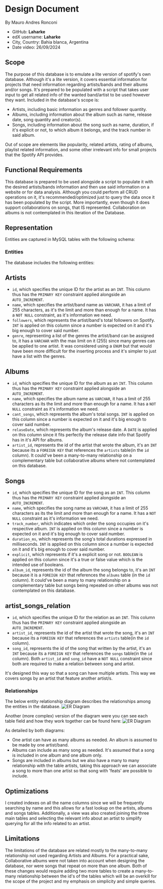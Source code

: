 # Design Document

By Mauro Andres Ronconi
* GitHub: **Laharke**
* edX username:  **Laharke**
* City, Country: Bahia blanca, Argentina
* Date video: 26/09/2024

## Scope

The purpose of this database is to emulate a lite version of spotify's own database.
Although it's a lite version, it covers essential information for projects that need information regarding artists/bands and their albums and/or songs.
It's prepared to be populated with a script that takes user input to get all related info of the wanted band/artist to be used however they want.
Included in the database's scope is:

* Artists, including basic information as genres and follower quantity.
* Albums, including information about the album such as name, release date, song quantity and creator(s).
* Songs, including information about the song such as name, duration, if it's explicit or not, to which album it belongs, and the track number in said album.

Out of scope are elements like popularity, related artists, rating of albums, playlist related information, and some other irrelevant info for small projects that the Spotify API provides.

## Functional Requirements

This database is prepared to be used alongside a script to populate it with the desired artists/bands information and then use said information on a website or for data analysis.
Although you could perform all CRUD operations on it, it's recommended/optimized just to query the data once it has been populated by the script.
More importantly, even though it does support collaborations on songs, that IS represented. Collaboration on albums is not contemplated in this iteration of the Database.

## Representation

Entities are captured in MySQL tables with the following schema:

### Entities
The database includes the following entities:

## Artists
* `id`, which specifies the unique ID for the artist as an `INT`. This column thus has the `PRIMARY KEY` constraint applied alongside an `AUTO_INCREMENT`.
* `name`, which specifies the artist/band name as `VARCHAR`, it has a limit of 255 characters, as it's the limit and more than enough for a name. It has a `NOT NULL` constraint, as it's information we need.
* `followers`, which represents the artist/band's total followers on Spotify. `INT` is applied on this column since a number is expected on it and it's big enough to cover said number.
* `genre`, representing a list of the genres the artist/band can be assigned to, it has a `VARCHAR` with the max limit on it (255) since many genres can be applied to one artist. It was considered using a `ENUM` but that would have been more difficult for the inserting process and it's simpler to just have a list with the genres.


## Albums
* `id`, which specifies the unique ID for the album as an `INT`. This column thus has the `PRIMARY KEY` constraint applied alongside an `AUTO_INCREMENT`.
* `name`, which specifies the album name as `VARCHAR`, it has a limit of 255 characters as its the limit and more than enough for a name. It has a `NOT NULL` constraint as it's information we need.
* `cant_songs`, which represents the album's total songs. `INT` is applied on this column since a number is expected on it and it's big enough to cover said number.
* `relaseDate`, which represents the album's release date. A `DATE` is applied on this column since it fits perfectly the release date info that Spotify has in it's API for albums.
* `artist_id`, represents the id of the artist that wrote the album, it's an `INT` because its a `FOREIGN KEY` that references the `artists` table(in the `id` column). It could've been a many-to-many relationship on a complementary table but collaborative albums where not contemplated on this database.

## Songs
* `id`, which specifies the unique ID for the song as an `INT`. This column thus has the `PRIMARY KEY` constraint applied alongside an `AUTO_INCREMENT`.
* `name`, which specifies the song name as `VARCHAR`, it has a limit of 255 characters as its the limit and more than enough for a name. It has a `NOT NULL` constraint as it's information we need.
* `track_number`, which indicates which order the song occupies on it's respective album. `INT` is applied on this column since a number is expected on it and it's big enough to cover said number.
* `duration_ms`, which represents the song's total durations expressed in milliseconds. `INT` is applied on this column since a number is expected on it and it's big enough to cover said number.
* `explicit`, which represents if it's a explicit song or not. `BOOLEAN` is applied on this column since it's a true or false value which is the intended use of booleans.
* `album_id`, represents the id of the album the song belongs to, it's an `INT` because it is a `FOREIGN KEY` that references the `albums` table (in the `id` column). It could've been a many to many relationship on a complementary table but songs being repeated on other albums was not contemplated on this database.

## artist_songs_relation
* `id`, which specifies the unique ID for the relation as an `INT`. This column thus has the `PRIMARY KEY` constraint applied alongside an `AUTO_INCREMENT`.
* `artist_id`, represents the id of the artist that wrote the song, it's an `INT` because its a `FOREIGN KEY` that references the `artists` table(in the `id` column).
* `song_id`, represents the id of the song that written by the artist, it's an `INT` because its a `FOREIGN KEY` that references the `songs` table(in the `id` column).
Both `artist_id` and `song_id` have a `NOT NULL` constraint since both are required to make a relation between song and artist.

It's designed this way so that a song can have multiple artists. This way we covers songs by an artist that feature another artist/s.


### Relationships

The below entity relationship diagram describes the relationships among the entities in the database.
![ER Diagram](diagramLite.png)

Another (more complex) version of the diagram were you can see each table field and how they work together can be found here:
![ER Diagram](diagram.png)

As detailed by both diagrams:

* One artist can have as many albums as needed. An album is assumed to be made by one artist/band.
* Albums can include as many song as needed. It's assumed that a song is included in one album and one album only.
* Songs are included in albums but we also have a many to many relationship with the table artists, taking this approach we can associate a song to more than one artist so that song with 'feats' are possible to include.

## Optimizations

I created indexes on all the name columns since we will be frequently searching by name and this allows for a fast lookup on the artists, albums and songs tables.
Additionally, a view was also created joining the three main tables and selecting the relevant info about an artist to simplify querying for all the info related to an artist.

## Limitations

The limitations of the database are related mostly to the many-to-many relationship not used regarding Artists and Albums. For a practical sake, Collaborative albums were not taken into account when designing the database, nor were songs that repeat on more than one album. Both of these changes would require adding two more tables to create a many-to-many relationship between the id's of the tables which will be an overkill for the scope of the project and my emphasis on simplicity and simple queries.
